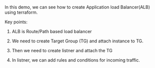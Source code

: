 In this demo, we can see how to create Application load Balancer(ALB) using terraform.

Key points:

1) ALB is Route/Path based load balancer

2) We need to create Target Group (TG) and attach instance to TG.

3) Then we need to create listner and attach the TG

4) In listner, we can add rules and conditions for incoming traffic.
